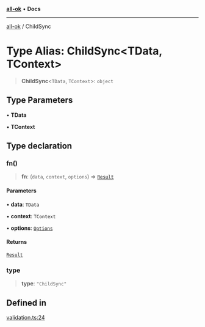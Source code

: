 [**all-ok**](../README.md) • **Docs**

***

[all-ok](../README.md) / ChildSync

# Type Alias: ChildSync\<TData, TContext\>

> **ChildSync**\<`TData`, `TContext`\>: `object`

## Type Parameters

• **TData**

• **TContext**

## Type declaration

### fn()

> **fn**: (`data`, `context`, `options`) => [`Result`](Result.md)

#### Parameters

• **data**: `TData`

• **context**: `TContext`

• **options**: [`Options`](Options.md)

#### Returns

[`Result`](Result.md)

### type

> **type**: `"ChildSync"`

## Defined in

[validation.ts:24](https://github.com/oreshinya/all-ok/blob/dfff127c5eb58a58e8edbe24045bd413de99450a/src/validation.ts#L24)
